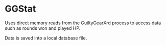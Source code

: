 # GGStat

Uses direct memory reads from the GuiltyGearXrd process to access data such as rounds won and played HP.

Data is saved into a local database file.
